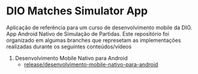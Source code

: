 # DIO Matches Simulator App

Aplicação de referência para um curso de desenvolvimento mobile da DIO. App Android Nativo de Simulação de Partidas. Este repositório foi organizado em algumas branches que represetam as implementações realizadas durante os seguintes conteúdos/vídeos

1. Desenvolvimento Mobile Nativo para Android
   - [release/desenvolvimento-mobile-nativo-para-android](https://github.com/agmguerra/dio-matches-simulator-app/tree/release/desenvolvimento-mobile-nativo-para-android)


